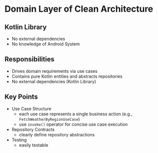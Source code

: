 # Domain Layer of Clean Architecture

## Kotlin Library

- No external dependencies
- No knowledge of Android System

## Responsibilities

- Drives domain requirements via use cases
- Contains pure Kotlin entities and abstracts repositories
- No external dependencies (Kotlin Library)

## Key Points

- Use Case Structure
    - each use case represents a single business action (e.g., `FetchWeatherByRegionUseCase`)
    - use `invoke()` operator for concise use case execution
- Repository Contracts
    - clearly define repository abstractions
- Testing
    - easily testable
